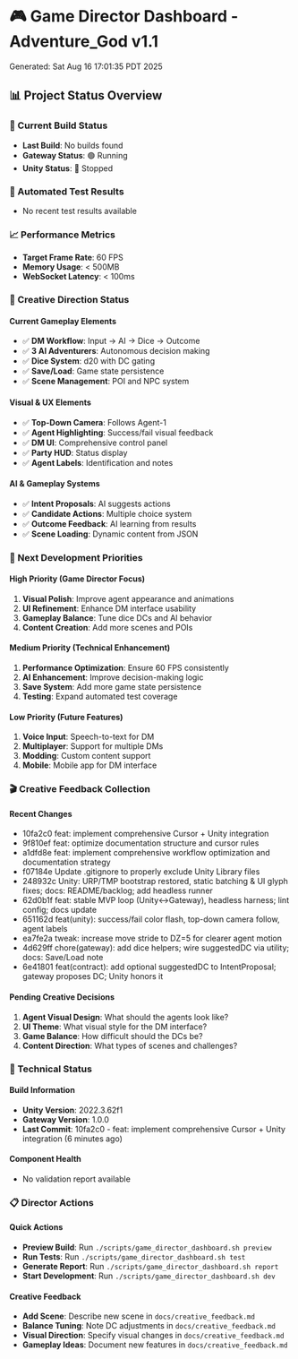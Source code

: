 # 🎮 Game Director Dashboard - Adventure_God v1.1
Generated: Sat Aug 16 17:01:35 PDT 2025

## 📊 Project Status Overview

### 🎯 Current Build Status
- **Last Build**: No builds found
- **Gateway Status**: 🟢 Running
- **Unity Status**: 🔴 Stopped

### 🧪 Automated Test Results
- No recent test results available

### 📈 Performance Metrics
- **Target Frame Rate**: 60 FPS
- **Memory Usage**: < 500MB
- **WebSocket Latency**: < 100ms

### 🎨 Creative Direction Status

#### Current Gameplay Elements
- ✅ **DM Workflow**: Input → AI → Dice → Outcome
- ✅ **3 AI Adventurers**: Autonomous decision making
- ✅ **Dice System**: d20 with DC gating
- ✅ **Save/Load**: Game state persistence
- ✅ **Scene Management**: POI and NPC system

#### Visual & UX Elements
- ✅ **Top-Down Camera**: Follows Agent-1
- ✅ **Agent Highlighting**: Success/fail visual feedback
- ✅ **DM UI**: Comprehensive control panel
- ✅ **Party HUD**: Status display
- ✅ **Agent Labels**: Identification and notes

#### AI & Gameplay Systems
- ✅ **Intent Proposals**: AI suggests actions
- ✅ **Candidate Actions**: Multiple choice system
- ✅ **Outcome Feedback**: AI learning from results
- ✅ **Scene Loading**: Dynamic content from JSON

### 🚀 Next Development Priorities

#### High Priority (Game Director Focus)
1. **Visual Polish**: Improve agent appearance and animations
2. **UI Refinement**: Enhance DM interface usability
3. **Gameplay Balance**: Tune dice DCs and AI behavior
4. **Content Creation**: Add more scenes and POIs

#### Medium Priority (Technical Enhancement)
1. **Performance Optimization**: Ensure 60 FPS consistently
2. **AI Enhancement**: Improve decision-making logic
3. **Save System**: Add more game state persistence
4. **Testing**: Expand automated test coverage

#### Low Priority (Future Features)
1. **Voice Input**: Speech-to-text for DM
2. **Multiplayer**: Support for multiple DMs
3. **Modding**: Custom content support
4. **Mobile**: Mobile app for DM interface

### 🎬 Creative Feedback Collection

#### Recent Changes
- 10fa2c0 feat: implement comprehensive Cursor + Unity integration
- 9f810ef feat: optimize documentation structure and cursor rules
- a1dfd8e feat: implement comprehensive workflow optimization and documentation strategy
- f07184e Update .gitignore to properly exclude Unity Library files
- 248932c Unity: URP/TMP bootstrap restored, static batching & UI glyph fixes; docs: README/backlog; add headless runner
- 62d0b1f feat: stable MVP loop (Unity↔Gateway), headless harness; lint config; docs update
- 651162d feat(unity): success/fail color flash, top-down camera follow, agent labels
- ea7fe2a tweak: increase move stride to DZ=5 for clearer agent motion
- 4d629ff chore(gateway): add dice helpers; wire suggestedDC via utility; docs: Save/Load note
- 6e41801 feat(contract): add optional suggestedDC to IntentProposal; gateway proposes DC; Unity honors it

#### Pending Creative Decisions
1. **Agent Visual Design**: What should the agents look like?
2. **UI Theme**: What visual style for the DM interface?
3. **Game Balance**: How difficult should the DCs be?
4. **Content Direction**: What types of scenes and challenges?

### 🔧 Technical Status

#### Build Information
- **Unity Version**: 2022.3.62f1
- **Gateway Version**: 1.0.0
- **Last Commit**: 10fa2c0 - feat: implement comprehensive Cursor + Unity integration (6 minutes ago)

#### Component Health
- No validation report available

### 📋 Director Actions

#### Quick Actions
- **Preview Build**: Run `./scripts/game_director_dashboard.sh preview`
- **Run Tests**: Run `./scripts/game_director_dashboard.sh test`
- **Generate Report**: Run `./scripts/game_director_dashboard.sh report`
- **Start Development**: Run `./scripts/game_director_dashboard.sh dev`

#### Creative Feedback
- **Add Scene**: Describe new scene in `docs/creative_feedback.md`
- **Balance Tuning**: Note DC adjustments in `docs/creative_feedback.md`
- **Visual Direction**: Specify visual changes in `docs/creative_feedback.md`
- **Gameplay Ideas**: Document new features in `docs/creative_feedback.md`

